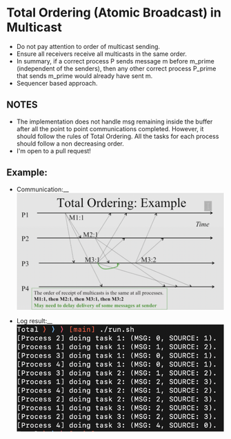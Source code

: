 # Total Ordering (Atomic Broadcast) in Multicast
- Do not pay attention to order of multicast sending.
- Ensure all receivers receive all multicasts in the same order.
- In summary, if a correct process P sends message m before m_prime (independent of the senders), then any other correct process P_prime that sends m_prime would already have sent m.
- Sequencer based approach.


## NOTES
- The implementation does not handle msg remaining inside the buffer after all the point to point communications completed. However, it should follow the rules of Total Ordering. All the tasks for each process should follow a non decreasing order.
- I'm open to a pull request!

## Example:
- Communication:__
![linr](./imgs/ex.png)

- Log result:__
![linr](./imgs/rs.png)
